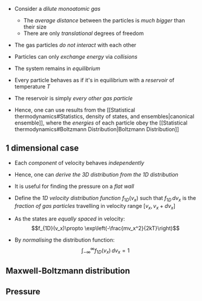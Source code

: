 - Consider a _dilute monoatomic gas_
	- The _average distance_ between the particles is _much bigger_ than their size
	- There are only _translational_ degrees of freedom
- The gas particles _do not interact_ with each other

- Particles can only _exchange energy_ via _collisions_
- The system remains in _equilibrium_

- Every particle behaves as if it's in equilibrium with a _reservoir_ of temperature $T$
- The reservoir is simply _every other gas particle_
- Hence, one can use results from the [[Statistical thermodynamics#Statistics, density of states, and ensembles|canonical ensemble]], where the _energies_ of each particle obey the [[Statistical thermodynamics#Boltzmann Distribution|Boltzmann Distribution]]


## 1 dimensional case
- Each _component_ of velocity behaves _independently_
- Hence, one can _derive the 3D distribution from the 1D distribution_
- It is useful for finding the pressure on a _flat wall_

- Define the _1D velocity distribution function_ $f_{1D}(v_x)$ such that $f_{1D}\,dv_x$ is the _fraction of gas particles_ travelling in velocity range $[v_x,v_x+dv_x]$
- As the states are _equally spaced_ in velocity:
$$f_{1D}(v_x)\propto \exp\left(-\frac{mv_x^2}{2kT}\right)$$
- By _normalising_ the distribution function:
$$\int_{-\infty}^\infty f_{1D}(v_x)\,dv_x=1$$


## Maxwell-Boltzmann distribution

## Pressure